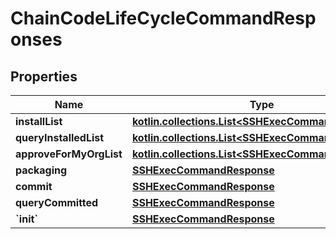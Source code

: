 
# ChainCodeLifeCycleCommandResponses

## Properties
Name | Type | Description | Notes
------------ | ------------- | ------------- | -------------
**installList** | [**kotlin.collections.List&lt;SSHExecCommandResponse&gt;**](SSHExecCommandResponse.md) |  | 
**queryInstalledList** | [**kotlin.collections.List&lt;SSHExecCommandResponse&gt;**](SSHExecCommandResponse.md) |  | 
**approveForMyOrgList** | [**kotlin.collections.List&lt;SSHExecCommandResponse&gt;**](SSHExecCommandResponse.md) |  | 
**packaging** | [**SSHExecCommandResponse**](SSHExecCommandResponse.md) |  |  [optional]
**commit** | [**SSHExecCommandResponse**](SSHExecCommandResponse.md) |  |  [optional]
**queryCommitted** | [**SSHExecCommandResponse**](SSHExecCommandResponse.md) |  |  [optional]
**&#x60;init&#x60;** | [**SSHExecCommandResponse**](SSHExecCommandResponse.md) |  |  [optional]



